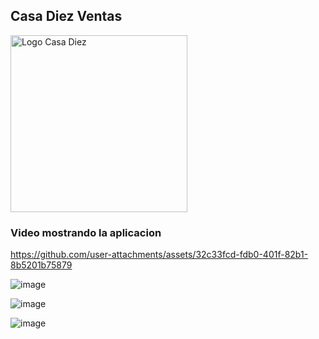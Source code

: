 ## Casa Diez Ventas


<img src="https://github.com/user-attachments/assets/8103b70d-4165-4552-929f-93b81fedd31c" alt="Logo Casa Diez" width="283" height="283">

### Video mostrando la aplicacion

https://github.com/user-attachments/assets/32c33fcd-fdb0-401f-82b1-8b5201b75879

![image](https://github.com/user-attachments/assets/2951352b-8963-464a-9ad6-1ee94780dc33)

![image](https://github.com/user-attachments/assets/7f4c01d4-62ea-42c2-ac32-01d21c9eaec5)

![image](https://github.com/user-attachments/assets/186a11fe-1454-4b25-b167-a97ed3acb836)

